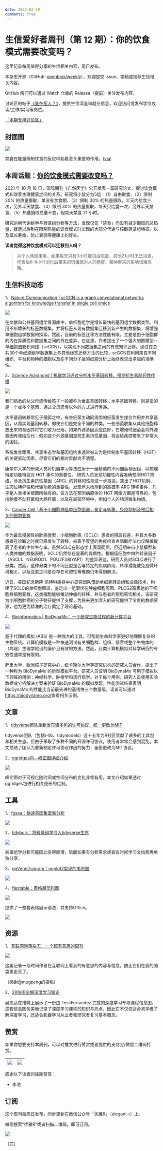```yaml
---
date: 2023-02-20
comments: true
---
```


# 生信爱好者周刊（第 12 期）：你的饮食模式需要改变吗？

这里记录每周值得分享的生信相关内容，周日发布。

本杂志开源（GitHub: [openbiox/weekly](https://github.com/openbiox/weekly)），欢迎提交 issue，投稿或推荐生信相关内容。

GitHub 粉们可以通过 Watch 仓库的 Release（提前）关注发布内容。

讨论区的帖子[《谁在招人？》](https://github.com/openbiox/weekly/issues/2)，提供生信深造和就业信息，欢迎访问或发布学位攻读/工作/实习等岗位。

[「本期专用讨论区」](https://github.com/openbiox/weekly/issues/325)

## 封面图

![](https://user-images.githubusercontent.com/25057508/145682107-e33cf486-9cd6-4340-bc14-3816782d442f.png)

禁食在能量限制饮食的反应中起着至关重要的作用。([via](https://www.nature.com/articles/s42255-021-00466-9/figures/7))

## 本周话题：[你的饮食模式需要改变吗？](https://pansci.asia/archives/333595)

2021 年 10 月 18 日，国际期刊《自然医学》公开发表一篇研究论文，探讨饮食模式和改善生理健康之间的关系。研究将小鼠分为5组：（1）自由取食、（2）限制 30% 的热量摄取，单没有禁食期、（3）限制 30% 的热量摄取，半天内给食三次，另外半天禁食、（4）限制 30% 的热量摄取，每天只给食一次，另外半天禁食、（5）热量摄取总量不变，但每天禁食 21 小时。 

研究运用代谢组学与转录组分析等方法，发现仅仅「禁食」而没有减少摄取的总热量，就足以得到在限制热量的饮食模式时出现的大部分代谢与核酸转录组特征，以及延长寿命、防止衰弱等健康上的好处。

**读者觉得这种饮食模式可以迁移到人吗？**

> 从个人角度来看，如果每天只有3小时能自由吃饭，其他21小时无法进食，吃饭后6-8小时消化后带来的饥饿感对人的肠胃、精神带来的影响很难忽略。

## 生信科技动态

1、[Nature Communication | scGCN is a graph convolutional networks algorithm for knowledge transfer in single cell omics](https://mp.weixin.qq.com/s/oVwGBgDjNfEPGYImd9UF3A)


![](https://gitee.com/ShixiangWang/ImageCollection/raw/master/2021-12-12/1639276991838-image.png)

在文献和公共基因组学资源库中，单细胞组学是增长最快的基因组学数据类型。利用不断增长的标签数据集，并将标签从现有数据集迁移到新产生的数据集，将增强单细胞组学数据的探索。然而，目前的标签迁移方法性能有限，主要是由于细胞群的内在异质性和数据集之间的外在差异。在这里，作者提出了一个强大的图模型--单细胞图卷积网络（scGCN），以实现不同数据集之间的有效知识迁移。通过在总共30个单细胞组学数据集上与其他标签迁移方法的比较，scGCN在利用来自不同组织、平台和物种的细胞以及在不同分子层的细胞分析上始终表现出卓越的准确性。

2、[Science Advanced | 机器学习通过分析水平基因转移，预测抗生素耐药性传播](https://mp.weixin.qq.com/s/cZk7_Y1iaw6VleZUSmLlyg)


![](https://gitee.com/ShixiangWang/ImageCollection/raw/master/2021-12-12/1639277107047-image.png)

我们熟悉的从父母遗传给孩子一般被称为垂直基因转移；水平基因转移，则是指的是一个或多个基因，通过父母遗传以外的方式进行传递。

水平基因转移常见于细菌之中，有些细菌主动同周围的细菌发生接合作用并共享基因，从而实现基因转移。即使它们是完全不同的种类，一些细菌收集从其他细胞释放出来的基因并将它们收为己用。如果外源基因适应良好，在增殖时细菌会将外源基因传递给后代；假如这个外源基因是抗生素抗性基因，将会给疾控带来了非常大的困扰。

系统发育距离、共享生态学和基因组约束通常被认为是控制水平基因转移（HGT）的关键驱动因素，尽管它们的相对贡献尚不清楚。

康奈尔大学的研究人员将机器学习算法应用于一组精选的不同细菌基因组，以梳理特定功能特征对 HGT 事件的重要性。
研究人员发现功能性内容准确预测HGT网络，涉及抗生素抗性基因（ARG）的转移的性能进一步提高，突出了HGT机制、生态位特异性和代谢功能的重要性。发现尚未检测到的高概率 ARG 转移事件，几乎是人类相关细菌所独有的。该方法在预测病原体的 HGT 网络方面是可靠的，包括鲍曼不动杆菌和大肠杆菌，以及在局部环境中，例如个人的肠道微生物组。

3、[Cancer Cell | 基于小细胞肺癌单细胞图谱，鉴定与转移、免疫抑制及预后相关的细胞亚群](https://mp.weixin.qq.com/s/MMDucQjub5XipnGMV-4Ikw)


![](https://gitee.com/ShixiangWang/ImageCollection/raw/master/2021-12-12/1639277322042-image.png)

作为最具侵袭性的肺癌类型，小细胞肺癌（SCLC）患者的预后较差，并且大多数患者在诊断之时就已经发生了转移。被寄予厚望的免疫检查点阻断疗法也仅略微提高了患者的中位生存率。虽然SCLC在形态学上表现同质，但近期来自小鼠模型和人类肿瘤的数据表明，SCLC仍然存在显著的异质性。根据癌细胞中四种转录因子（ASCL1、NEUROD1、POU2F3和YAP1）的差异表达，研究人员对SCLC进行了分类。然而，这种分类下的不同亚型是否与特定的疾病阶段、转移潜能或免疫微环境相关，以及亚型之间是否存在可塑性等难题仍未得到解决。

近日，美国纪念斯隆·凯特琳癌症中心研究团队借助单细胞转录组和成像技术，构建了SCLC的单细胞图谱，鉴定出一组潜伏在肿瘤细胞周围、PLCG2高表达的干细胞样细胞亚群，这类细胞能够推动肿瘤的转移，并与患者的预后密切相关。该研究为小细胞肺癌的分子特征提供了支撑，为将来更加深入的研究提供了宝贵的数据资源，也为更为精准的治疗奠定了理论基础。

4、[Bioinformatics | BioDynaMo：一个研究生物过程的新计算平台](https://mp.weixin.qq.com/s/eDLM3DkzYX7lSwCYxoiYAw)


![](https://gitee.com/ShixiangWang/ImageCollection/raw/master/2021-12-12/1639277612151-image.png)


基于代理的模拟 (ABS) 是一种强大的工具，可帮助生命科学家更好地理解复杂的生物系统。计算机模拟是一种快速测试有关细胞群、组织、器官或整个生物体的（病理）生理学假设的廉价且有效的方法。然而，此类计算机模拟对科学研究的有效性通常是有限的。

萨里大学、欧洲核子研究中心、纽卡斯尔大学等研究机构的研究人员合作，提出了一种称为 BioDynaMo 的新型模拟平台。研究人员证明 BioDynaMo 可用于模拟以下领域的用例：神经科学、肿瘤学和流行病学。对于每个用例，研究人员使用实验数据或分析解决方案来验证 BioDynaMo 的模拟发现。性能测试结果表明 BioDynaMo 的性能比当前最先进的基线快三个数量级。读者可以通过<https://biodynamo.org/>查看相关示例。

## 文章

1、[tidyverse团队重新发布诸多包的许可协议，统一更改为MIT](https://www.tidyverse.org/blog/2021/12/relicensing-packages/)

tidyverse团队（包括r-lib、tidymodels）近十五年为R社区贡献了诸多的工具包和相关生态。但由于采取了多种不同的开源许可协议，使用者常常会感到混乱。本文总结了团队为重新制定许可协议作出的努力，全部更改为MIT协议。

2、[ggridges包—峰峦图详细介绍](https://mp.weixin.qq.com/s/LtFp5_SVDGHJl6VHznXDdA)


![](https://gitee.com/ShixiangWang/ImageCollection/raw/master/2021-12-12/1639278063842-image.png)


峰峦图对于可视化随时间或空间分布的变化非常有用，本文介绍如果通过ggridges包进行相关图形的绘制。


## 工具

1、[fgsea：快速基因集富集分析](https://github.com/ctlab/fgsea)


![](https://gitee.com/ShixiangWang/ImageCollection/raw/master/2021-12-12/1639278140826-image.png)

2、[tidybulk：将转录组学引入tidyverse生态](https://github.com/stemangiola/tidybulk)

![](https://gitee.com/ShixiangWang/ImageCollection/raw/master/2021-12-12/1639278216962-image.png)

转录组学分析可能因此变得顺滑，后面如果有分析需求或者有时间学习文档我再单独分享。

3、[ggVennDiagram：ggplot2实现的韦恩图](https://github.com/gaospecial/ggVennDiagram)


![](https://gitee.com/ShixiangWang/ImageCollection/raw/master/2021-12-12/1639278349460-image.png)

4、[flextable：表格展示利器](https://github.com/davidgohel/flextable)


![](https://gitee.com/ShixiangWang/ImageCollection/raw/master/2021-12-12/1639278415399-image.png)

提供了一整套表格展示语法，并支持Office。


![](https://gitee.com/ShixiangWang/ImageCollection/raw/master/2021-12-12/1639278454596-image.png)


## 资源

1、[互联网游荡杂志：一个超有意思的周刊](https://mp.weixin.qq.com/mp/appmsgalbum?__biz=MzU5ODc3OTA0NQ==&action=getalbum&album_id=2061901943265951744&scene=173&from_msgid=2247487348&from_itemidx=1&count=3&nolastread=1#wechat_redirect)


![](https://gitee.com/ShixiangWang/ImageCollection/raw/master/2021-12-12/1639278549170-image.png)


这里记录一段时间作者在互联网上看到的有意思的内容与信息，防止它们在我的脑袋里走丢了。

（感谢[@mugpeng](https://github.com/mugpeng)的投稿）

2、[28张图全解深度学习知识](https://zhuanlan.zhihu.com/p/420155821)

吴恩达在推特上展示了一份由 TessFerrandez 完成的深度学习专项课程信息图，这套信息图优美地记录了深度学习课程的知识与亮点。因此它不仅仅适合初学者了解深度学习，还适合机器学习从业者和研究者复习基本概念。

## 赞赏

如果你想要支持本周刊，可以对推文进行赞赏或者提供的支付宝/微信二维码打赏。

| ![](https://gitee.com/ShixiangWang/ImageCollection/raw/master/png/202109171440597.jpg) | ![](https://gitee.com/ShixiangWang/ImageCollection/raw/master/png/202109171440452.jpg) |
| ------------------------------------------------------------ | ------------------------------------------------------------ |

感谢以下读者的往期赞赏：

- 李浩

## 订阅

这个周刊每周日发布，同步更新在微信公众号「优雅R」（elegant-r）上。

微信搜索“优雅R”或者扫描二维码，即可订阅。

![](https://gitee.com/ShixiangWang/ImageCollection/raw/master/png/202109101438292.jpg)

（完）

